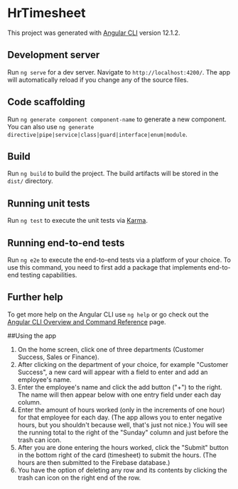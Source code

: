 # HrTimesheet

This project was generated with [Angular CLI](https://github.com/angular/angular-cli) version 12.1.2.

## Development server

Run `ng serve` for a dev server. Navigate to `http://localhost:4200/`. The app will automatically reload if you change any of the source files.

## Code scaffolding

Run `ng generate component component-name` to generate a new component. You can also use `ng generate directive|pipe|service|class|guard|interface|enum|module`.

## Build

Run `ng build` to build the project. The build artifacts will be stored in the `dist/` directory.

## Running unit tests

Run `ng test` to execute the unit tests via [Karma](https://karma-runner.github.io).

## Running end-to-end tests

Run `ng e2e` to execute the end-to-end tests via a platform of your choice. To use this command, you need to first add a package that implements end-to-end testing capabilities.

## Further help

To get more help on the Angular CLI use `ng help` or go check out the [Angular CLI Overview and Command Reference](https://angular.io/cli) page.

##Using the app

1) On the home screen, click one of three departments (Customer Success, Sales or Finance). 
2) After clicking on the department of your choice, for example "Customer Success", a new card will appear with a field to enter and add an employee's name.
3) Enter the employee's name and click the add button ("+") to the right. The name will then appear below with one entry field under each day column. 
4) Enter the amount of hours worked (only in the increments of one hour) for that employee for each day. (The app allows you to enter negative hours, but you shouldn't because well, that's just not nice.) You will see the running total to the right of the "Sunday" column and just before the trash can icon. 
5) After you are done entering the hours worked, click the "Submit" button in the bottom right of the card (timesheet) to submit the hours. (The hours are then submitted to the Firebase database.)
6) You have the option of deleting any row and its contents by clicking the trash can icon on the right end of the row.
